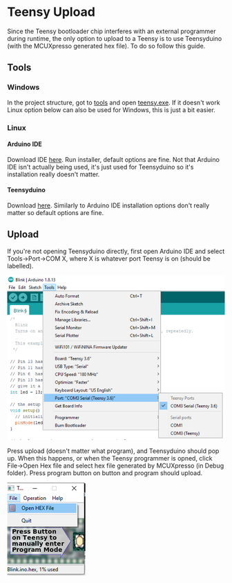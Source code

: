 # Teensy Upload

Since the Teensy bootloader chip interferes with an external programmer during runtime, the only option to upload to a Teensy is to use Teensyduino (with the MCUXpresso generated hex file). To do so follow this guide. 

## Tools

### Windows

In the project structure, got to [tools](../tools) and open [teensy.exe](../tools/teensy.exe). If it doesn't work Linux option below can also be used for Windows, this is just a bit easier. 

### Linux

#### Arduino IDE

Download IDE [here](https://www.arduino.cc/en/main/software). Run installer, default options are fine. Not that Arduino IDE isn't actually being used, it's just used for Teensyduino so it's installation really doesn't matter. 

#### Teensyduino

Download [here](https://www.pjrc.com/teensy/td_download.html). Similarly to Arduino IDE installation options don't really matter so default options are fine. 

## Upload

If you're not opening Teensyduino directly, first open Arduino IDE and select Tools->Port->COM X, where X is whatever port Teensy is on (should be labelled). 

![](images/ArduinoCOM.png)

Press upload (doesn't matter what program), and Teensyduino should pop up. When this happens, or when the Teensy programmer is opned, click File->Open Hex file and select hex file generated by MCUXpresso (in Debug folder). Press program button on button and program should upload. 

![](images/TeensyUpload.png)
